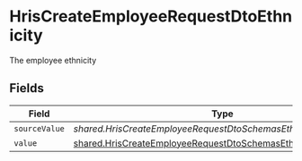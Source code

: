 # HrisCreateEmployeeRequestDtoEthnicity

The employee ethnicity


## Fields

| Field                                                                                                                                       | Type                                                                                                                                        | Required                                                                                                                                    | Description                                                                                                                                 |
| ------------------------------------------------------------------------------------------------------------------------------------------- | ------------------------------------------------------------------------------------------------------------------------------------------- | ------------------------------------------------------------------------------------------------------------------------------------------- | ------------------------------------------------------------------------------------------------------------------------------------------- |
| `sourceValue`                                                                                                                               | *shared.HrisCreateEmployeeRequestDtoSchemasEthnicitySourceValue*                                                                            | :heavy_minus_sign:                                                                                                                          | N/A                                                                                                                                         |
| `value`                                                                                                                                     | [shared.HrisCreateEmployeeRequestDtoSchemasEthnicityValue](../../../sdk/models/shared/hriscreateemployeerequestdtoschemasethnicityvalue.md) | :heavy_minus_sign:                                                                                                                          | N/A                                                                                                                                         |
